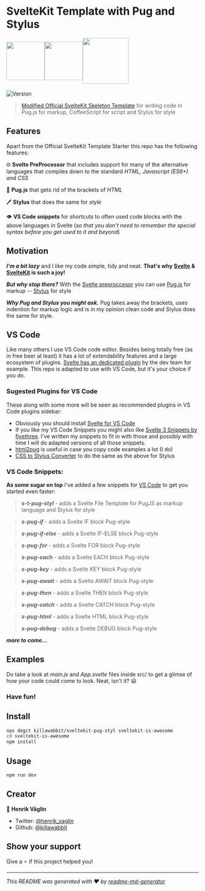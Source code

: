 <h1>SvelteKit Template with Pug and Stylus</h1>
<span style="display: flex;flex-direction:row;align-items:center;
align-content: space-between;">
  <a href="https://kit.svelte.dev"><img src="https://raw.githubusercontent.com/sveltejs/kit/master/sites/kit.svelte.dev/static/images/svelte-kit-horizontal.svg" height="100"></a>
  <a href="https://pugjs.org">
    <img src="https://cdn.rawgit.com/pugjs/pug-logo/eec436cee8fd9d1726d7839cbe99d1f694692c0c/SVG/pug-final-logo-_-colour-128.svg" width="100" height="100">
  </a>
  <a href="https://stylus-lang.com/">
    <img src="https://stylus-lang.com/img/stylus-logo.svg" width="120">
  </a>
</span>
<br />
<span align="center">
  <img alt="Version" src="https://img.shields.io/badge/version-0.5.0-blue.svg?cacheSeconds=2592000" />
  <a href="https://github.com/killawabbit/sveltekit-pug-styl#readme" target="_blank">
</span>

> Modified [Official SvelteKit Skeleton Template](https://github.com/sveltejs/template) for writing code in Pug.js for markup, CoffeeScript for script and Stylus for style

## Features
Apart from the Official SvelteKit Template Starter this repo has the following features:

:globe_with_meridians: **Svelte PreProcessor** that includes support for many of the alternative languages that compiles down to the standard *HTML, Javascript (ES6+) and CSS*

:dog: **Pug.js** that gets rid of the brackets of *HTML*

:pen: **Stylus** that does the same for *style*

:eye: **VS Code snippets** for shortcuts to often used code blocks with the above languages in Svelte (*so that you don't need to remember the special syntax before you get used to it and beyond*)


## Motivation

***I'm a bit lazy*** and I like my code simple, tidy and neat. **That's why [Svelte](https://svelte.dev) & [SvelteKit](https://kit.svelte.dev) is such a joy!**

***But why stop there?*** 
With the [Svelte preproccesor](https://github.com/sveltejs/svelte-preprocess) you can use [Pug.js](https://pugjs.org/) for markup -- [Stylus](https://stylus-lang.com/) for style

***Why Pug and Stylus you might ask.***
Pug takes away the brackets, uses indention for markup logic and is in my opinion clean code and Stylus does the same for style.

## VS Code

Like many others I use VS Code code editor. Besides being totally free (as in free beer at least) it has a lot of extendability features and a large ecosystem of plugins. [Svelte has an dedicated plugin](https://marketplace.visualstudio.com/items?itemName=svelte.svelte-vscode) by the dev team for example. This repo is adapted to use with VS Code, but it's your choice if you do.

### Sugested Plugins for VS Code
These along with some more will be seen as recommended plugins in VS Code plugins sidebar:

- Obviously you should install [Svelte for VS Code](https://marketplace.visualstudio.com/items?itemName=svelte.svelte-vscode)
- If you like my VS Code 
Snippets you might also like [Svelte 3 Snippets by fivethree](https://marketplace.visualstudio.com/items?itemName=fivethree.vscode-svelte-snippets). I've written my snippets to fit in with those and possibly with time I will do adapted versions of all those snippets.
- [html2pug](https://marketplace.visualstudio.com/items?itemName=dbalas.vscode-html2pug) is useful in case you copy code examples a lot (I do)
- [CSS to Stylus Converter](https://marketplace.visualstudio.com/items?itemName=konstantinkai.vscode-css-to-stylus) to do the same as the above for Stylus

### VS Code Snippets:

**As some sugar on top** I've added a few snippets for [VS Code](https://code.visualstudio.com/) to get you started even faster:

>***s-t-pug-styl*** - adds a Svelte File Template for PugJS as markup language and Stylus for style

>***s-pug-if*** - adds a Svelte IF block Pug-style

>***s-pug-if-else*** - adds a Svelte IF-ELSE block Pug-style

>***s-pug-for*** - adds a Svelte FOR block Pug-style

>***s-pug-each*** - adds a Svelte EACH block Pug-style

>***s-pug-key*** - adds a Svelte KEY block Pug-style

>***s-pug-await*** - adds a Svelte AWAIT block Pug-style

>***s-pug-then*** - adds a Svelte THEN block Pug-style

>***s-pug-catch*** - adds a Svelte CATCH block Pug-style

>***s-pug-html*** - adds a Svelte HTML block Pug-style

>***s-pug-debug*** - adds a Svelte DEBUG block Pug-style

***more to come...***

## Examples
Do take a look at *main.js* and *App.svelte* files inside src/ to get a glimse of how your code could come to look. Neat, isn't it? :smiley:

<h3>Have fun!</h3> 

## Install

```sh
npx degit killawabbit/sveltekit-pug-styl sveltekit-is-awesome
cd sveltekit-is-awesome
npm install
```

## Usage

```sh
npm run dev
```

## Creator

👤 **Henrik Våglin**

* Twitter: [@henrik\_vaglin](https://twitter.com/henrik\_vaglin)
* Github: [@killawabbit](https://github.com/killawabbit)

## Show your support

Give a ⭐️ if this project helped you!

***
_This README was generated with ❤️ by [readme-md-generator](https://github.com/kefranabg/readme-md-generator)_